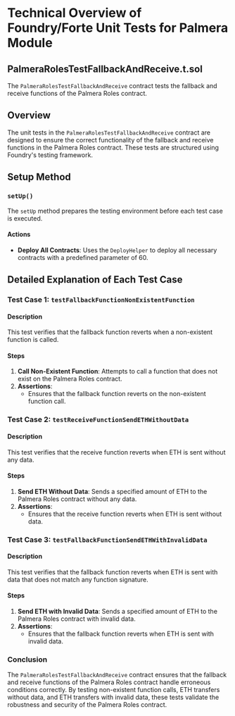 
# Technical Overview of Foundry/Forte Unit Tests for Palmera Module

## PalmeraRolesTestFallbackAndReceive.t.sol

The `PalmeraRolesTestFallbackAndReceive` contract tests the fallback and receive functions of the Palmera Roles contract.

## Overview

The unit tests in the `PalmeraRolesTestFallbackAndReceive` contract are designed to ensure the correct functionality of the fallback and receive functions in the Palmera Roles contract. These tests are structured using Foundry's testing framework.

## Setup Method

### `setUp()`

The `setUp` method prepares the testing environment before each test case is executed.

#### Actions

- **Deploy All Contracts**: Uses the `DeployHelper` to deploy all necessary contracts with a predefined parameter of 60.

## Detailed Explanation of Each Test Case

### Test Case 1: `testFallbackFunctionNonExistentFunction`

#### Description

This test verifies that the fallback function reverts when a non-existent function is called.

#### Steps

1. **Call Non-Existent Function**: Attempts to call a function that does not exist on the Palmera Roles contract.
2. **Assertions**: 
   - Ensures that the fallback function reverts on the non-existent function call.

### Test Case 2: `testReceiveFunctionSendETHWithoutData`

#### Description

This test verifies that the receive function reverts when ETH is sent without any data.

#### Steps

1. **Send ETH Without Data**: Sends a specified amount of ETH to the Palmera Roles contract without any data.
2. **Assertions**: 
   - Ensures that the receive function reverts when ETH is sent without data.

### Test Case 3: `testFallbackFunctionSendETHWithInvalidData`

#### Description

This test verifies that the fallback function reverts when ETH is sent with data that does not match any function signature.

#### Steps

1. **Send ETH with Invalid Data**: Sends a specified amount of ETH to the Palmera Roles contract with invalid data.
2. **Assertions**: 
   - Ensures that the fallback function reverts when ETH is sent with invalid data.

### Conclusion

The `PalmeraRolesTestFallbackAndReceive` contract ensures that the fallback and receive functions of the Palmera Roles contract handle erroneous conditions correctly. By testing non-existent function calls, ETH transfers without data, and ETH transfers with invalid data, these tests validate the robustness and security of the Palmera Roles contract.

